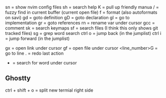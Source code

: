 <leader>sn = show nvim config files
<leader>sh = search help
K = pull up friendly manua
<leader>/ = fuzzy find in current buffer (current open file)
<leader>f = format (also autoformats on savi)
gd = goto definition
gD = goto declaration
gI = go to implementation
gr = goto references
<leader>rn = rename var under cursor
gcc = comment
sk = search keymaps
sf = search files (I think this only shows git tracked files)
<leader>sg = grep word search
ctrl o = jump back (in the jumplist) 
ctrl i = jump forward (in the jumplist)

gx = open link under cursor
gf = open file under cursor
<line_number>G = go to line
. = redo last action
* = search for word under cursor

## Ghostty
ctrl + shift + o = split new termial right side
